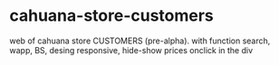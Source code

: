 # cahuana-store-customers
web of cahuana store CUSTOMERS (pre-alpha). with function search, wapp, BS, desing responsive, hide-show prices onclick in the div
